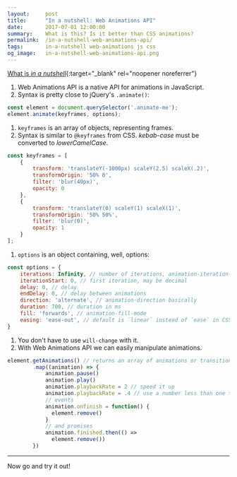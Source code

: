 ```yaml
---
layout:     post
title:      "In a nutshell: Web Animations API"
date:       2017-07-01 12:00:00
summary:    What is this? Is it better than CSS animations?
permalink:  /in-a-nutshell-web-animations-api/
tags:       in-a-nutshell web-animations js css
og_image:   in-a-nutshell-web-animations-api.png
---
```


[What is *in a nutshell*](/tag/in-a-nutshell/){:target="_blank" rel="noopener noreferrer"}

1. Web Animations API is a native API for animations in JavaScript.
1. Syntax is pretty close to jQuery's `.animate()`: 
```js 
const element = document.querySelector('.animate-me');
element.animate(keyframes, options);
```
1. `keyframes` is an array of objects, representing frames. 
1. Syntax is similar to `@keyframes` from CSS. *kebab-case* must be converted to *lowerCamelCase*.
```js
const keyframes = [
    { 
        transform: 'translateY(-1000px) scaleY(2.5) scaleX(.2)', 
        transformOrigin: '50% 0', 
        filter: 'blur(40px)', 
        opacity: 0 
    },
    { 
        transform: 'translateY(0) scaleY(1) scaleX(1)',
        transformOrigin: '50% 50%',
        filter: 'blur(0)',
        opacity: 1 
    }
];
```
1. `options` is an object containing, well, options:
```js
const options = {
    iterations: Infinity, // number of iterations, animation-iteration-count
    iterationStart: 0, // first iteration, may be decimal
    delay: 0, // delay 
    endDelay: 0, // delay between animations 
    direction: 'alternate', // animation-direction basically 
    duration: 700, // duration in ms
    fill: 'forwards', // animation-fill-mode
    easing: 'ease-out', // default is `linear` instead of `ease` in CSS (animation-timing-function)
}
```
1. You don't have to use `will-change` with it.
1. With Web Animations API we can easily manipulate animations.
```js
element.getAnimations() // returns an array of animations or transitions applied to our element using CSS or WAAPI
        .map((animation) => {
            animation.pause()
            animation.play()
            animation.playbackRate = 2 // speed it up
            animation.playbackRate = .4 // use a number less than one to slow it down
            // events
            animation.onfinish = function() {
              element.remove()
            }
            // and promises
            animation.finished.then(() =>
              element.remove())
        })
```

--------
Now go and try it out!